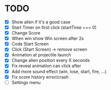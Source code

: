 # TODO


- [x] Show alien if it's a good case
- [x] Start Timer on first click (startTime === 0)
- [x] Change Score
- [x] When win show Win screen after 2s
- [x] Code Start Screen
- [x] Click (Start Screen) -> remove screen
- [x] Animation at projectile launch 
- [x] Change alien position every X seconds 
- [x] Fix reveal animation can click after
- [x] Add more sound effect (win, lose, start, fire, ...)
- [x] Fix score history error/crash
- [ ] Settings menu
